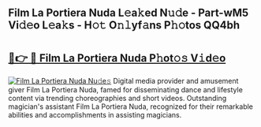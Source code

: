 ## Film La Portiera Nuda L𝚎a𝚔ed N𝚞𝚍e - Part-wM5 Vi𝚍𝚎o L𝚎a𝚔s - H𝚘𝚝 O𝚗𝚕yf𝚊ns P𝚑𝚘tos QQ4bh

# <h2><a href="http://kfa1z2.oniu.top/?m=Film+La+Portiera+Nuda">🔗👉 🔴 Film La Portiera Nuda P𝚑ot𝚘𝚜 V𝚒d𝚎o</a></h2>

[![Film La Portiera Nuda Nu𝚍e𝚜](https://i.imgur.com/0qMVB7G.gif)](http://kfa1z2.oniu.top/?m=Film+La+Portiera+Nuda)
Digital media provider and amusement giver Film La Portiera Nuda, famed for disseminating dance and lifestyle content via trending choreographies and short videos. Outstanding magician's assistant Film La Portiera Nuda, recognized for their remarkable abilities and accomplishments in assisting magicians.  
